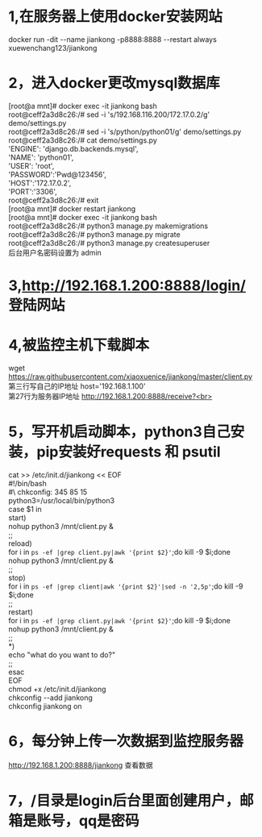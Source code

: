 # 1,在服务器上使用docker安装网站<br>
docker run -dit --name  jiankong -p8888:8888 --restart always xuewenchang123/jiankong<br>
# 2，进入docker更改mysql数据库<br>
[root@a mnt]# docker exec  -it jiankong bash<br>
root@ceff2a3d8c26:/# sed -i 's/192.168.116.200/172.17.0.2/g' demo/settings.py <br>
root@ceff2a3d8c26:/# sed -i 's/python/python01/g' demo/settings.py <br>
root@ceff2a3d8c26:/# cat demo/settings.py <br>
        'ENGINE': 'django.db.backends.mysql',<br>
        'NAME': 'python01',<br>
        'USER': 'root',<br>
        'PASSWORD':'Pwd@123456',<br>
        'HOST':'172.17.0.2',<br>
        'PORT':'3306',<br>
root@ceff2a3d8c26:/# exit<br>
[root@a mnt]# docker restart jiankong<br>
[root@a mnt]# docker exec  -it jiankong bash<br>
root@ceff2a3d8c26:/# python3 manage.py makemigrations<br>
root@ceff2a3d8c26:/# python3 manage.py migrate<br>
root@ceff2a3d8c26:/# python3 manage.py createsuperuser  
后台用户名密码设置为 admin<br>

# 3,http://192.168.1.200:8888/login/ 登陆网站<br>


# 4,被监控主机下载脚本<br>
wget https://raw.githubusercontent.com/xiaoxuenice/jiankong/master/client.py<br>
第三行写自己的IP地址        host='192.168.1.100'   <br>
第27行为服务器IP地址      http://192.168.1.200:8888/receive?<br>
# 5，写开机启动脚本，python3自己安装，pip安装好requests 和 psutil<br>
cat >> /etc/init.d/jiankong << EOF<br>
#!/bin/bash<br>
#\ chkconfig: 345 85 15<br>
python3=/usr/local/bin/python3<br>
case $1 in<br>
start)<br>
nohup python3 /mnt/client.py &<br>
;;<br>
reload)<br>
for i in `ps -ef |grep client.py|awk '{print $2}'`;do kill -9 $i;done<br>
nohup python3 /mnt/client.py &<br>
;;<br>
stop)<br>
for i in `ps -ef |grep client|awk '{print $2}'|sed -n '2,5p'`;do kill -9 $i;done<br>
;;<br>
restart)<br>
for i in `ps -ef |grep client.py|awk '{print $2}'`;do kill -9 $i;done<br>
nohup python3 /mnt/client.py &<br>
;;<br>
*)<br>
echo "what do you want to do?"<br>
;;<br>
esac<br>
EOF<br>
chmod +x /etc/init.d/jiankong<br>
chkconfig --add jiankong<br>
chkconfig jiankong on<br>

# 6，每分钟上传一次数据到监控服务器<br>
http://192.168.1.200:8888/jiankong  查看数据<br>

# 7，/目录是login后台里面创建用户，邮箱是账号，qq是密码<br>

